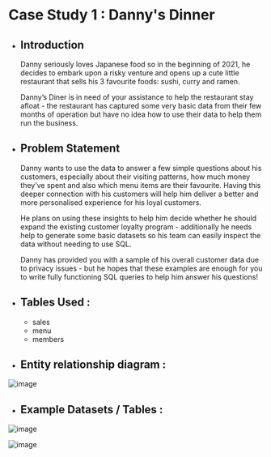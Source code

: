 # Case Study 1 : Danny's Dinner

- ## Introduction
  
  Danny seriously loves Japanese food so in the beginning of 2021, he decides to embark upon a risky venture and opens up a cute little restaurant that sells his 3       favourite foods: sushi, curry and ramen.

  Danny’s Diner is in need of your assistance to help the restaurant stay afloat - the restaurant has captured some very basic data from their few months of operation   but have no idea how to use their data to help them run the business.
  
- ## Problem Statement

  Danny wants to use the data to answer a few simple questions about his customers, especially about their visiting patterns, how much money they’ve spent and also       which menu items are their favourite. Having this deeper connection with his customers will help him deliver a better and more personalised experience for his loyal    customers.

  He plans on using these insights to help him decide whether he should expand the existing customer loyalty program - additionally he needs help to generate some        basic datasets so his team can easily inspect the data without needing to use SQL.

  Danny has provided you with a sample of his overall customer data due to privacy issues - but he hopes that these examples are enough for you to write fully            functioning SQL queries to help him answer his questions!
  
- ## Tables Used :

    - sales
    - menu
    - members
    
- ## Entity relationship diagram :

![image](https://user-images.githubusercontent.com/72391287/167557959-0eafb221-edef-4534-9b13-3e666239856c.png)

- ## Example Datasets / Tables :

![image](https://user-images.githubusercontent.com/72391287/167557916-7988d0ab-581f-4079-a0c0-70114565c4b0.png)

![image](https://user-images.githubusercontent.com/72391287/167558095-8fc50523-7a6b-419f-afad-3629b3db9f0a.png)

